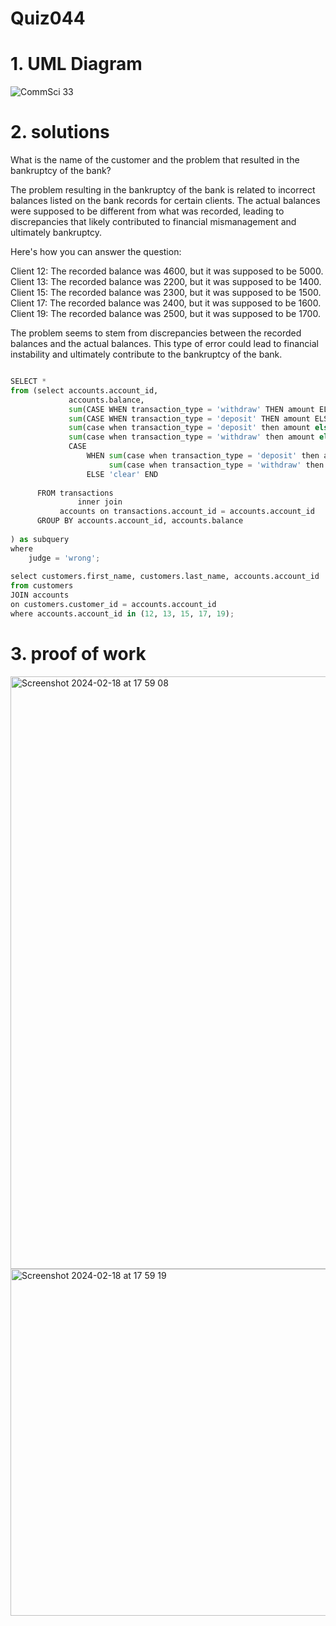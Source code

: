 # Quiz044



# 1. UML Diagram


![CommSci 33](https://github.com/Rokyyz/Unit3/assets/134658259/20b501b9-75cb-4227-87a4-723180f26c12)


# 2. solutions

What is the name of the customer and the problem that resulted in the bankruptcy of the bank?

The problem resulting in the bankruptcy of the bank is related to incorrect balances listed on the bank records for certain clients. The actual balances were supposed to be different from what was recorded, leading to discrepancies that likely contributed to financial mismanagement and ultimately bankruptcy.

Here's how you can answer the question:

Client 12: The recorded balance was 4600, but it was supposed to be 5000.
Client 13: The recorded balance was 2200, but it was supposed to be 1400.
Client 15: The recorded balance was 2300, but it was supposed to be 1500.
Client 17: The recorded balance was 2400, but it was supposed to be 1600.
Client 19: The recorded balance was 2500, but it was supposed to be 1700.

The problem seems to stem from discrepancies between the recorded balances and the actual balances. This type of error could lead to financial instability and ultimately contribute to the bankruptcy of the bank.

```.py

SELECT *                                                                                                                                                                                                                                                  
from (select accounts.account_id,                                                                                                                                                                                                                         
             accounts.balance,                                                                                                                                                                                                                            
             sum(CASE WHEN transaction_type = 'withdraw' THEN amount ELSE 0 END) AS withdraw,                                                                                                                                                             
             sum(CASE WHEN transaction_type = 'deposit' THEN amount ELSE 0 END)  AS deposit,                                                                                                                                                              
             sum(case when transaction_type = 'deposit' then amount else 0 end) -                                                                                                                                                                         
             sum(case when transaction_type = 'withdraw' then amount else 0 end) as real_balance,                                                                                                                                                         
             CASE                                                                                                                                                                                                                                         
                 WHEN sum(case when transaction_type = 'deposit' then amount else 0 end) -                                                                                                                                                                
                      sum(case when transaction_type = 'withdraw' then amount else 0 end) != balance THEN 'wrong'                                                                                                                                         
                 ELSE 'clear' END                                                AS 'judge'                                                                                                                                                               
                                                                                                                                                                                                                                                          
      FROM transactions                                                                                                                                                                                                                                   
               inner join                                                                                                                                                                                                                                 
           accounts on transactions.account_id = accounts.account_id                                                                                                                                                                                      
      GROUP BY accounts.account_id, accounts.balance                                                                                                                                                                                                      
                                                                                                                                                                                                                                                          
) as subquery                                                                                                                                                                                                                                             
where                                                                                                                                                                                                                                                     
    judge = 'wrong';                                                                                                                                                                                                                                      
                                                                                                                                                                                                                                                          
select customers.first_name, customers.last_name, accounts.account_id                                                                                                                                                                                     
from customers                                                                                                                                                                                                                                            
JOIN accounts                                                                                                                                                                                                                                             
on customers.customer_id = accounts.account_id                                                                                                                                                                                                            
where accounts.account_id in (12, 13, 15, 17, 19);                                                                                                                                                                                                        
```


# 3. proof of work
<img width="948" alt="Screenshot 2024-02-18 at 17 59 08" src="https://github.com/Rokyyz/Unit3/assets/134658259/c03a86e3-b50c-40f5-ad0c-6166ff82c267">
<img width="555" alt="Screenshot 2024-02-18 at 17 59 19" src="https://github.com/Rokyyz/Unit3/assets/134658259/4b6e39c6-bc30-4ff7-8fbd-140457362a6d">

